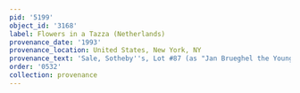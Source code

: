 ```yaml
---
pid: '5199'
object_id: '3168'
label: Flowers in a Tazza (Netherlands)
provenance_date: '1993'
provenance_location: United States, New York, NY
provenance_text: 'Sale, Sotheby''s, Lot #87 (as "Jan Brueghel the Younger")'
order: '0532'
collection: provenance
---
```

